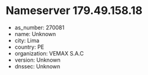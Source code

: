 # Nameserver 179.49.158.18

* as_number: 270081
* name: Unknown
* city: Lima
* country: PE
* organization: VEMAX S.A.C
* version: Unknown
* dnssec: Unknown
